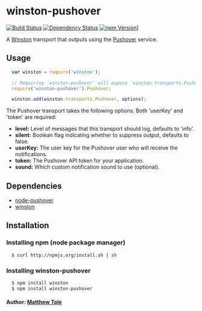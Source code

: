 # winston-pushover

[![Build Status](https://img.shields.io/travis/matthewtole/winston-pushover.svg?style=flat-square)](https://travis-ci.org/matthewtole/winston-pushover)
[![Dependency Status](https://img.shields.io/david/matthewtole/winston-pushover.svg?style=flat-square)](https://david-dm.org/matthewtole/winston-pushover)
[![npm Version](https://img.shields.io/npm/v/winston-pushover.svg?style=flat-square)](https://www.npmjs.org/package/winston-pushover)]

A [Winston][0] transport that outputs using the [Pushover][1] service.

## Usage

``` js
  var winston = require('winston');

  // Requiring `winston-pushover` will expose `winston.transports.Pushover`
  require('winston-pushover').Pushover;

  winston.add(winston.transports.Pushover, options);
```
The Pushover transport takes the following options. Both 'userKey' and 'token' are required:

* __level:__ Level of messages that this transport should log, defaults to 'info'.
* __silent:__ Boolean flag indicating whether to suppress output, defaults to false.
* __userKey:__ The user key for the Pushover user who will receive the notifications.
* __token:__ The Pushover API token for your application.
* __sound:__ Which custom notification sound to use (optional).

## Dependencies

* [node-pushover][2]
* [winston][3]

## Installation

### Installing npm (node package manager)

``` bash
  $ curl http://npmjs.org/install.sh | sh
```

### Installing winston-pushover

``` bash
  $ npm install winston
  $ npm install winston-pushover
```

#### Author: [Matthew Tole](http://matthewtole.com)

[0]: https://github.com/flatiron/winston
[1]: https://pushover.net/
[2]: https://github.com/qbit/node-pushover
[3]: https://github.com/flatiron/winston

